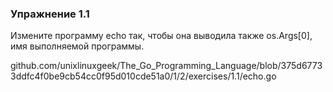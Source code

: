 ### Упражнение 1.1

Измените программу echo так, чтобы она выводила также os.Args[0], 
имя выполняемой программы.

github.com/unixlinuxgeek/The_Go_Programming_Language/blob/375d67733ddfc4f0be9cb54cc0f95d010cde51a0/1/2/exercises/1.1/echo.go